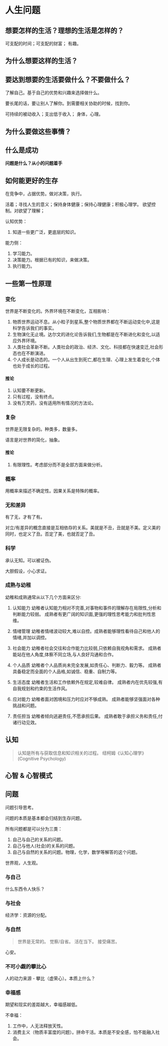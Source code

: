 # 人生问题
## 想要怎样的生活？理想的生活是怎样的？
可支配的时间；可支配的财富；
有趣。


## 为什么想要这样的生活？

## 要达到想要的生活要做什么？不要做什么？
了解自己。基于自己的优势和兴趣来选择做什么。

要长尾的话，要让别人了解你。到需要相关协助的时候，找到你。

可持续的被动收入；支出低于收入；
身体，心理。


## 为什么要做这些事情？

## 什么是成功


**问题是什么？从小的问题着手** 

## 如何能更好的生存
在竞争中，占据优势。做对决策，执行。

活着；寻找人生的意义；保持身体健康；保持心理健康；积极心理学。
欲望控制。对欲望了理解；

认知优势：
1. 知道一些更广泛，更底层的知识。

能力侧：
1. 学习能力。
2. 决策能力。根据已有的知识，来做决策。
3. 执行能力。


## 一些第一性原理
### 变化
世界是不断变化的。外界环境在不断变化，互相影响：
1. 物质世界运动不息。从小粒子到星系,整个物质世界都在不断运动变化中,这是科学告诉我们的事实。
2. 生物演化无止境。达尔文的进化论告诉我们,生物都是在不断进化和变化,以适应外界环境。
3. 人类社会革新不断。人类社会的政治、经济、文化、科技都在快速变迁,社会形态也在不断演进。
4. 个人成长是动态的。一个人从出生到死亡,都在生理、心理上发生着变化,个体也处于成长的过程。

#### 推论
1. 认知要不断更新。
2. 只有过程，没有终点。
3. 没有万灵药，没有适用所有情况的方法论。

### 复杂
世界是无限复杂的。种类多，数量多。

语言是对世界的简化，抽象。

#### 推论
1. 有限理性。考虑部分而不是全部方面来做分析。

### 概率
用概率来描述不确定性。因果关系是特殊的概率。

### 无和差异
有了无，才有了有。

对立/有差异的概念直接是互相依存的关系。美就是不丑，丑就是不美。定义美的同时，也定义了丑。否定了美，也就否定了丑。

### 科学
承认无知。可以被证伪。

大胆假设，小心求证。

### 成熟与幼稚
幼稚和成熟通常从以下几个方面来区分:

1. 认知能力
幼稚者认知能力相对不完善,对事物和事件的理解存在局限性,分析和判断能力较弱。
成熟者有更广阔的知识面,更强的理性思考能力和批判性思维。

2. 情绪管理
幼稚者情绪波动较大,难以自控。成熟者能够理性看待自己和他人的情绪,并加以调控。

3. 社会能力
幼稚者社会交往和合作能力比较弱,只依赖自我视角和需求。
成熟者能站在他人角度,体察不同立场,与人良好沟通和合作。

4. 个人品质
幼稚者个人品质尚未完全发展,如责任心、判断力、毅力等。
成熟者具备稳定而全面的个人品格,如诚信、稳重、自制力等。

5. 生活态度
幼稚者生活和工作依赖外在规定,较难自律。
成熟者内在优先较强,有自我规划和约束的生活作风。

6. 应对能力
幼稚者面对困境和压力时应对不够成熟。
成熟者能够坚强面对各种挑战和问题。

7. 责任担当
幼稚者倾向逃避责任,不愿承担后果。
成熟者敢于承担义务和责任,付诸行动见效。

## 认知
> 认知是所有与获取信息和知识相关的过程。
> 纽柯姆《认知心理学》(Cognitive Psychology)

## 心智 & 心智模式


## 问题
问题引导思考。

问题的本质是基本都会归结到生存问题。

所有问题都是可以分为三类：
1. 自己与自己的关系的问题。
2. 自己与他人(社会)的关系的问题。
3. 自己与自然的关系的问题。物理，化学，数学等解答的这个问题。


世界观，人生观。

### 与自己
什么东西令人快乐？

### 与社会

经济学：资源的分配。

### 与自然



> 世界是无常的。
> 觉察/自省。
> 活在当下。
> 接受痛苦。

心安。

### 不可小觑的攀比心
人的动力来源 - 攀比（虚荣心）。本质上什么？

### 幸福感
期望和现实的差距越大，幸福感越低。


不幸福：
1. 工作中，人无法释放天性。
2. 消费主义（物质丰富度的问题）。拼命干活。本质是不安全感，怕不能融入社会。